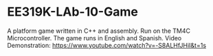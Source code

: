 # EE319K-LAb-10-Game
 A platform game written in C++ and assembly. Run on the TM4C Microcontroller. The game runs in English and Spanish. 
Video Demonstration: https://www.youtube.com/watch?v=-S8ALHfJHiI&t=1s

